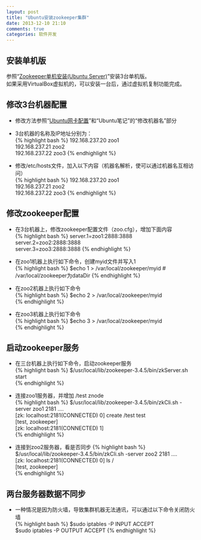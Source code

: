 ```yaml
---
layout: post
title: "Ubuntu安装zookeeper集群"
date: 2013-12-10 21:10
comments: true
categories: 软件开发
---
```


## 安装单机版
参照“[Zookeeper单机安装(Ubuntu Server)](./2013-05-10-ubuntu-install-zookeeper-standalone.markdown)”安装3台单机版。    
如果采用VirtualBox虚拟机的，可以安装一台后，通过虚拟机复制功能完成。

## 修改3台机器配置
* 修改方法参照“[Ubuntu网卡配置]()”和“Ubuntu笔记”的“修改机器名”部分

* 3台机器的名称及IP地址分别为：     
{% highlight bash %}
192.168.237.20     zoo1            
192.168.237.21     zoo2            
192.168.237.22     zoo3 
{% endhighlight %}
         

* 修改/etc/hosts文件，加入以下内容（机器名解析，使可以通过机器名互相访问）    
{% highlight bash %}
192.168.237.20     zoo1            
192.168.237.21     zoo2            
192.168.237.22     zoo3
{% endhighlight %}
        

## 修改zookeeper配置
* 在3台机器上，修改zookeeper配置文件（zoo.cfg），增加下面内容   
{% highlight bash %}
server.1=zoo1:2888:3888            
server.2=zoo2:2888:3888            
server.3=zoo3:2888:3888
{% endhighlight %}           

* 在zoo1机器上执行如下命令，创建myid文件并写入1  
{% highlight bash %}
$echo 1 > /var/local/zookeeper/myid   # /var/local/zookeeper为dataDir
{% endhighlight %}

* 在zoo2机器上执行如下命令    
{% highlight bash %}
$echo 2 > /var/local/zookeeper/myid    
{% endhighlight %}

* 在zoo3机器上执行如下命令    
{% highlight bash %}
$echo 3 > /var/local/zookeeper/myid    
{% endhighlight %}

## 启动zookeeper服务    
* 在三台机器上执行如下命令，启动zookeeper服务    
{% highlight bash %}
$/usr/local/lib/zookeeper-3.4.5/bin/zkServer.sh start    
{% endhighlight %}

* 连接zoo1服务器，并增加 /test   znode    
{% highlight bash %}
$/usr/local/lib/zookeeper-3.4.5/bin/zkCli.sh -server zoo1 2181
....                                                                                           
[zk:  localhost:2181(CONNECTED) 0] create /test test     
[test, zookeeper]                                                                   
[zk:  localhost:2181(CONNECTED) 1]                                  
{% endhighlight %}

* 连接到zoo2服务器，看是否同步
{% highlight bash %}
$/usr/local/lib/zookeeper-3.4.5/bin/zkCli.sh -server zoo2 2181
....                                                                                           
[zk:  localhost:2181(CONNECTED) 0] ls /                          
[test, zookeeper]                                                                
{% endhighlight %}

## 两台服务器数据不同步
* 一种情况是因为防火墙，导致集群机器无法通讯，可以通过以下命令关闭防火墙    
{% highlight bash %}
$sudo iptables -P INPUT ACCEPT    
$sudo iptables -P OUTPUT ACCEPT
{% endhighlight %}     

